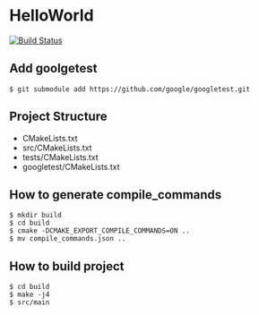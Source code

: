# HelloWorld
[![Build Status](https://travis-ci.com/ZhenhanGong/HelloWorld.svg?branch=master)](https://travis-ci.com/ZhenhanGong/HelloWorld)

## Add goolgetest
```
$ git submodule add https://github.com/google/googletest.git
```

## Project Structure
- CMakeLists.txt
- src/CMakeLists.txt
- tests/CMakeLists.txt
- googletest/CMakeLists.txt

## How to generate compile_commands
```
$ mkdir build
$ cd build
$ cmake -DCMAKE_EXPORT_COMPILE_COMMANDS=ON ..
$ mv compile_commands.json ..
```

## How to build project
```
$ cd build
$ make -j4
$ src/main
```
